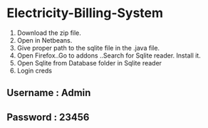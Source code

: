 # Electricity-Billing-System

1. Download the zip file.
2. Open in Netbeans.
3. Give proper path to the sqlite file in the .java file.
4. Open Firefox..Go to addons ..Search for Sqlite reader. Install it.
5. Open Sqlite from Database folder in Sqlite reader
6. Login creds
 ## Username : Admin 
 ## Password : 23456
